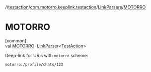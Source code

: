 //[testaction](../../../index.md)/[com.motorro.keeplink.testaction](../index.md)/[LinkParsers](index.md)/[MOTORRO](-m-o-t-o-r-r-o.md)

# MOTORRO

[common]\
val [MOTORRO](-m-o-t-o-r-r-o.md): [LinkParser](../../../../deeplink/deeplink/com.motorro.keeplink.deeplink/-link-parser/index.md)&lt;[TestAction](../-test-action/index.md)&gt;

Deep-link for URIs with `motorro` scheme:

`motorro:/profile/chats/123`
